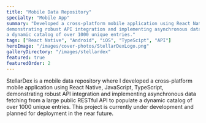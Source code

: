 ```yaml
---
title: "Mobile Data Repository"
specialty: "Mobile App"
summary: "Developed a cross-platform mobile application using React Native, JavaScript, TypeScript,
demonstrating robust API integration and implementing asynchronous data fetching from a large public RESTful API to populate
a dynamic catalog of over 1000 unique entries."
tags: ["React Native", "Android", "iOS", "TypeScipt", "API"]
heroImage: "/images/cover-photos/StellarDexLogo.png"
galleryDirectory: "/images/stellardex"
featured: true
featuredOrder: 2
---
```


StellarDex is a mobile data repository where I developed a cross-platform mobile application using React Native, JavaScript, TypeScript, demonstrating robust API integration and implementing asynchronous data fetching from a large public RESTful API to populate a dynamic catalog of over 1000 unique entries. This project is currently under development and planned for deployment in the near future.